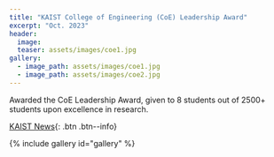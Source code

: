 ```yaml
---
title: "KAIST College of Engineering (CoE) Leadership Award"
excerpt: "Oct. 2023"
header:
  image: 
  teaser: assets/images/coe1.jpg
gallery:
  - image_path: assets/images/coe1.jpg
  - image_path: assets/images/coe2.jpg
---
```


Awarded the CoE Leadership Award, given to 8 students out of 2500+ students upon excellence in research.

[KAIST News](https://engineering.kaist.ac.kr/student/innovator){: .btn .btn--info}

{% include gallery id="gallery"  %}
